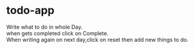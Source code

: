 # todo-app
Write what to do in whole Day.
<br>
when gets completed click on Complete.
<br>
When writing again on next day,click on reset then add new things to do. 
